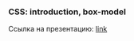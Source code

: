 ### CSS: introduction, box-model
Ссылка на презентацию: [link](https://github.com/ait-tr/cohort39.1/blob/main/front_end/lesson_03/CSS_introduction_box-model.pdf)
